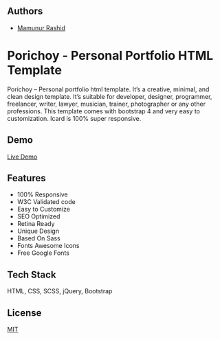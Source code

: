 
## Authors

- [Mamunur Rashid](https://mamunverse.com/)


# Porichoy - Personal Portfolio HTML Template

Porichoy – Personal portfolio html template. It’s a creative, minimal, and clean design template. It’s suitable for developer, designer, programmer, freelancer, writer, lawyer, musician, trainer, photographer or any other professions. This template comes with bootstrap 4 and very easy to customization. Icard is 100% super responsive.

## Demo
[Live Demo](https://mamunverse.github.io/Porichoy-Personal-Portfolio-HTML-Template/)



## Features

- 100% Responsive
- W3C Validated code
- Easy to Customize
- SEO Optimized
- Retina Ready
- Unique Design
- Based On Sass
- Fonts Awesome Icons
- Free Google Fonts

## Tech Stack
HTML, CSS, SCSS, jQuery, Bootstrap


## License

[MIT](https://choosealicense.com/licenses/mit/)

